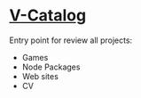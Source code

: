 # [V-Catalog](https://svladiko.github.io/V-Catalog)
Entry point for review all projects:
* Games
* Node Packages
* Web sites
* CV


